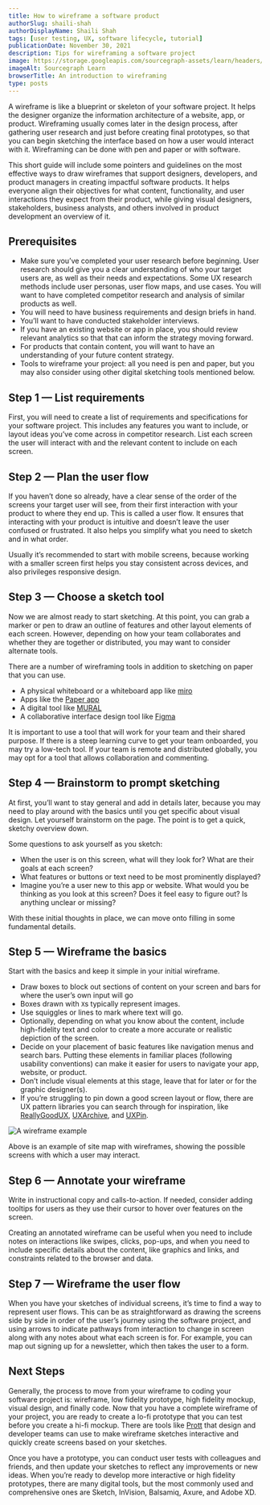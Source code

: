 ```yaml
---
title: How to wireframe a software product
authorSlug: shaili-shah
authorDisplayName: Shaili Shah
tags: [user testing, UX, software lifecycle, tutorial]
publicationDate: November 30, 2021
description: Tips for wireframing a software project
image: https://storage.googleapis.com/sourcegraph-assets/learn/headers/sourcegraph-learn-10.png
imageAlt: Sourcegraph Learn
browserTitle: An introduction to wireframing
type: posts
---
```


A wireframe is like a blueprint or skeleton of your software project. It helps the designer organize the information architecture of a website, app, or product. Wireframing usually comes later in the design process, after gathering user research and just before creating final prototypes, so that you can begin sketching the interface based on how a user would interact with it. Wireframing can be done with pen and paper or with software.

This short guide will include some pointers and guidelines on the most effective ways to draw wireframes that support designers, developers, and product managers in creating impactful software products. It helps everyone align their objectives for what content, functionality, and user interactions they expect from their product, while giving visual designers, stakeholders, business analysts, and others involved in product development an overview of it.  

## Prerequisites

 * Make sure you’ve completed your user research before beginning. User research should give you a clear understanding of who your target users are, as well as their needs and expectations. Some UX research methods include user personas, user flow maps, and use cases. You will want to have completed competitor research and analysis of similar products as well.
 * You will need to have business requirements and design briefs in hand.
 * You’ll want to have conducted stakeholder interviews.
 * If you have an existing website or app in place, you should review relevant analytics so that that can inform the strategy moving forward. 
 * For products that contain content, you will want to have an understanding of your future content strategy.
 * Tools to wireframe your project: all you need is pen and paper, but you may also consider using other digital sketching tools mentioned below.

## Step 1 — List requirements

First, you will need to create a list of requirements and specifications for your software project. This includes any features you want to include, or layout ideas you’ve come across in competitor research. List each screen the user will interact with and the relevant content to include on each screen. 

## Step 2 — Plan the user flow

If you haven’t done so already, have a clear sense of the order of the screens your target user will see, from their first interaction with your product to where they end up. This is called a user flow. It ensures that interacting with your product is intuitive and doesn’t leave the user confused or frustrated. It also helps you simplify what you need to sketch and in what order. 


Usually it’s recommended to start with mobile screens, because working with a smaller screen first helps you stay consistent across devices, and also privileges responsive design.

## Step 3 — Choose a sketch tool

Now we are almost ready to start sketching. At this point, you can grab a marker or pen to draw an outline of features and other layout elements of each screen. However, depending on how your team collaborates and whether they are together or distributed, you may want to consider alternate tools.

There are a number of wireframing tools in addition to sketching on paper that you can use.

 * A physical whiteboard or a whiteboard app like [miro](https://miro.com)
 * Apps like the [Paper app](https://wetransfer.com/paper)
 * A digital tool like [MURAL](https://www.mural.co)
 * A collaborative interface design tool like [Figma](https://www.figma.com/)  

It is important to use a tool that will work for your team and their shared purpose. If there is a steep learning curve to get your team onboarded, you may try a low-tech tool. If your team is remote and distributed globally, you may opt for a tool that allows collaboration and commenting.

## Step 4 — Brainstorm to prompt sketching

At first, you’ll want to stay general and add in details later, because you may need to play around with the basics until you get specific about visual design. Let yourself brainstorm on the page. The point is to get a quick, sketchy overview down. 

Some questions to ask yourself as you sketch: 

 * When the user is on this screen, what will they look for? What are their goals at each screen? 
 * What features or buttons or text need to be most prominently displayed?
 * Imagine you’re a user new to this app or website. What would you be thinking as you look at this screen? Does it feel easy to figure out? Is anything unclear or missing? 

With these initial thoughts in place, we can move onto filling in some fundamental details. 

## Step 5 — Wireframe the basics

Start with the basics and keep it simple in your initial wireframe. 
 * Draw boxes to block out sections of content on your screen and bars for where the user’s own input will go
 * Boxes drawn with `X`s typically represent images. 
 * Use squiggles or lines to mark where text will go.
 * Optionally, depending on what you know about the content, include high-fidelity text and color to create a more accurate or realistic depiction of the screen.
 * Decide on your placement of basic features like navigation menus and search bars. Putting these elements in familiar places (following usability conventions) can make it easier for users to navigate your app, website, or product. 
 * Don’t include visual elements at this stage, leave that for later or for the graphic designer(s).
 * If you’re struggling to pin down a good screen layout or flow, there are UX pattern libraries you can search through for inspiration, like [ReallyGoodUX](https://www.reallygoodux.io/), [UXArchive](https://uxarchive.com/), and [UXPin](https://www.uxpin.com/studiopatterns).

 ![A wireframe example](https://storage.googleapis.com/sourcegraph-assets/learn/tutorial-images/wireframe-diagram.jpg) 

 Above is an example of site map with wireframes, showing the possible screens with which a user may interact.

## Step 6 — Annotate your wireframe

Write in instructional copy and calls-to-action. If needed, consider adding tooltips for users as they use their cursor to hover over features on the screen. 

Creating an annotated wireframe can be useful when you need to include notes on interactions like swipes, clicks, pop-ups, and when you need to include specific details about the content, like graphics and links, and constraints related to the browser and data.

## Step 7 — Wireframe the user flow

When you have your sketches of individual screens, it’s time to find a way to represent user flows. This can be as straightforward as drawing the screens side by side in order of the user’s journey using the software project, and using arrows to indicate pathways from interaction to change in screen along with any notes about what each screen is for. For example, you can map out signing up for a newsletter, which then takes the user to a form.

## Next Steps

Generally, the process to move from your wireframe to coding your software project is: wireframe, low fidelity prototype, high fidelity mockup, visual design, and finally code. Now that you have a complete wireframe of your project, you are ready to create a lo-fi prototype that you can test before you create a hi-fi mockup. There are tools like [Prott](https://prottapp.com/) that design and developer teams can use to make wireframe sketches interactive and quickly create screens based on your sketches. 

Once you have a prototype, you can conduct user tests with colleagues and friends, and then update your sketches to reflect any improvements or new ideas. When you’re ready to develop more interactive or high fidelity prototypes, there are many digital tools, but the most commonly used and comprehensive ones are Sketch, InVision, Balsamiq, Axure, and Adobe XD.

